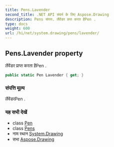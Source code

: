 ```yaml
---
title: Pens.Lavender
second_title: .NET API संदर्भ के लिए Aspose.Drawing
description: Pens संपत्त. लैवेंडर प्रप्त करत हैPen .
type: docs
weight: 600
url: /hi/net/system.drawing/pens/lavender/
---
```

## Pens.Lavender property

लैवेंडर प्राप्त करता हैPen .

```csharp
public static Pen Lavender { get; }
```

### संपत्ति मूल्य

लैवेंडरPen .

### यह सभी देखें

* class [Pen](../../pen/)
* class [Pens](../)
* नाम स्थान [System.Drawing](../../pens/)
* सभा [Aspose.Drawing](../../../)


